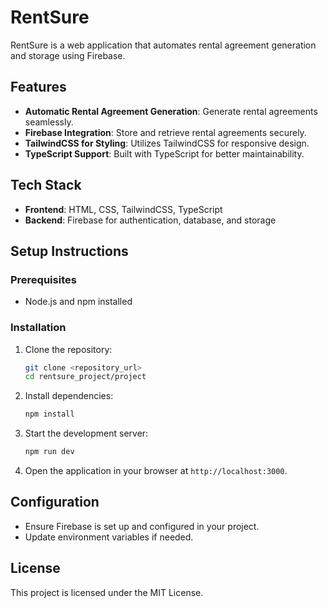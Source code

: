 # RentSure

RentSure is a web application that automates rental agreement generation and storage using Firebase.

## Features
- **Automatic Rental Agreement Generation**: Generate rental agreements seamlessly.
- **Firebase Integration**: Store and retrieve rental agreements securely.
- **TailwindCSS for Styling**: Utilizes TailwindCSS for responsive design.
- **TypeScript Support**: Built with TypeScript for better maintainability.

## Tech Stack
- **Frontend**: HTML, CSS, TailwindCSS, TypeScript
- **Backend**: Firebase for authentication, database, and storage

## Setup Instructions

### Prerequisites
- Node.js and npm installed

### Installation
1. Clone the repository:
   ```sh
   git clone <repository_url>
   cd rentsure_project/project
   ```

2. Install dependencies:
   ```sh
   npm install
   ```

3. Start the development server:
   ```sh
   npm run dev
   ```

4. Open the application in your browser at `http://localhost:3000`.

## Configuration
- Ensure Firebase is set up and configured in your project.
- Update environment variables if needed.

## License
This project is licensed under the MIT License.
